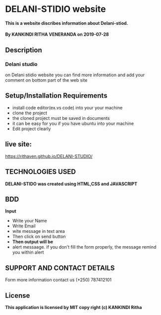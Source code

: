 # DELANI-STIDIO website
#### This is a website discribes information about Delani-stiod.
#### By **KANKINDI RITHA VENERANDA** on 2019-07-28
## Description
### Delani studio
on Delani stidio website you can find more information and add your comment on bottom part of the web site
## Setup/Installation Requirements
* install code editor(ex.vs code) into your your machine
* clone the project 
* the cloned project must be saved in documents
* it can be easy for you if you have ubuntu into your machine
* Edit project clearly
## live site:
 https://rithaven.github.io/DELANI-STUDIO/
 ## TECHNOLOGIES USED
 **DELANI-STIDO was created using HTML,CSS and JAVASCRIPT**
## BDD
**Input** 
* Write your Name
* Write Email
* wite message in text area
* Then click on send button
 * **Then output will be** 
* alert messaage. if you don't fill the form properly, the message remind you within alert
## SUPPORT AND CONTACT DETAILS
Form more information contact us (+250) 787412101
## License
**This application is licensed by MIT copy right (c) KANKINDI Ritha**